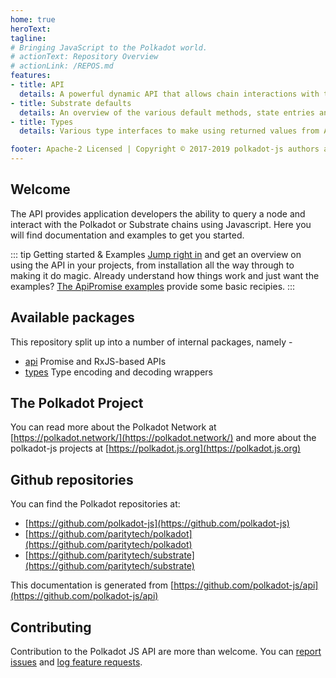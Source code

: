 ```yaml
---
home: true
heroText:
tagline:
# Bringing JavaScript to the Polkadot world.
# actionText: Repository Overview
# actionLink: /REPOS.md
features:
- title: API
  details: A powerful dynamic API that allows chain interactions with transparent encoding and decoding.
- title: Substrate defaults
  details: An overview of the various default methods, state entries and RPCs for Substrate-based chains.
- title: Types
  details: Various type interfaces to make using returned values from API calls transparent in your code.

footer: Apache-2 Licensed | Copyright © 2017-2019 polkadot-js authors and contributors
---
```


## Welcome

The API provides application developers the ability to query a node and interact with the Polkadot or Substrate chains using Javascript. Here you will find documentation and examples to get you started.

::: tip Getting started & Examples
[Jump right in](/start/) and get an overview on using the API in your projects, from installation all the way through to making it do magic.  Already understand how things work and just want the examples? [The ApiPromise examples](/examples/promise/) provide some basic recipies.
:::

## Available packages

This repository split up into a number of internal packages, namely -

- [api](api/README.md) Promise and RxJS-based APIs
- [types](types/README.md) Type encoding and decoding wrappers

## The Polkadot Project

You can read more about the Polkadot Network at [https://polkadot.network/](https://polkadot.network/) and more about the polkadot-js projects at [https://polkadot.js.org](https://polkadot.js.org)

## Github repositories

You can find the Polkadot repositories at:

- [https://github.com/polkadot-js](https://github.com/polkadot-js)
- [https://github.com/paritytech/polkadot](https://github.com/paritytech/polkadot)
- [https://github.com/paritytech/substrate](https://github.com/paritytech/substrate)

This documentation is generated from [https://github.com/polkadot-js/api](https://github.com/polkadot-js/api)

## Contributing

Contribution to the Polkadot JS API are more than welcome. You can [report issues](https://github.com/polkadot-js/api/issues/new) and [log feature requests](https://github.com/polkadot-js/api/issues/new).
